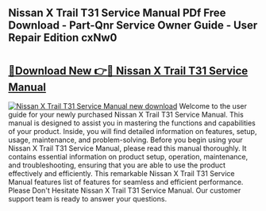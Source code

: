 ## Nissan X Trail T31 Service Manual PDf Free Download - Part-Qnr Service Owner Guide - User Repair Edition cxNw0

# <h2><a href="http://cf26898.oget.top/?id=Nissan+X+Trail+T31+Service+Manual">🔗Download New 👉🔴 Nissan X Trail T31 Service Manual</a></h2>

[![Nissan X Trail T31 Service Manual new download](https://i.imgur.com/5g1atiW.png)](http://cf26898.oget.top/?id=Nissan+X+Trail+T31+Service+Manual)
Welcome to the user guide for your newly purchased Nissan X Trail T31 Service Manual. This manual is designed to assist you in mastering the functions and capabilities of your product. Inside, you will find detailed information on features, setup, usage, maintenance, and problem-solving. Before you begin using your Nissan X Trail T31 Service Manual, please read this manual thoroughly. It contains essential information on product setup, operation, maintenance, and troubleshooting, ensuring that you are able to use the product effectively and efficiently. This remarkable Nissan X Trail T31 Service Manual features list of features for seamless and efficient performance. Please Don't Hesitate Nissan X Trail T31 Service Manual. Our customer support team is ready to answer your questions.
